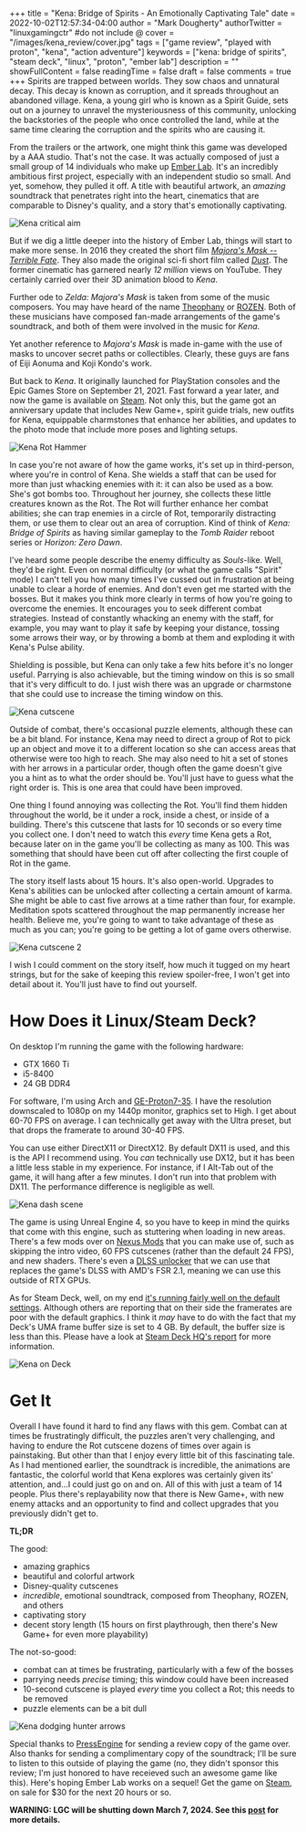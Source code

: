 +++
title = "Kena: Bridge of Spirits - An Emotionally Captivating Tale"
date = 2022-10-02T12:57:34-04:00
author = "Mark Dougherty"
authorTwitter = "linuxgamingctr" #do not include @
cover = "/images/kena_review/cover.jpg"
tags = ["game review", "played with proton", "kena", "action adventure"]
keywords = ["kena: bridge of spirits", "steam deck", "linux", "proton", "ember lab"]
description = ""
showFullContent = false
readingTime = false
draft = false
comments = true
+++
Spirits are trapped between worlds. They sow chaos and unnatural decay. This decay is known as corruption, and it spreads throughout an abandoned village. Kena, a young girl who is known as a Spirit Guide, sets out on a journey to unravel the mysteriousness of this community, unlocking the backstories of the people who once controlled the land, while at the same time clearing the corruption and the spirits who are causing it.

From the trailers or the artwork, one might think this game was developed by a AAA studio. That's not the case. It was actually composed of just a small group of 14 individuals who make up [Ember Lab](https://www.emberlab.com/). It's an incredibly ambitious first project, especially with an independent studio so small. And yet, somehow, they pulled it off. A title with beautiful artwork, an *amazing* soundtrack that penetrates right into the heart, cinematics that are comparable to Disney's quality, and a story that's emotionally captivating.

![Kena critical aim](/images/kena_review/CritAim.jpg)

But if we dig a little deeper into the history of Ember Lab, things will start to make more sense. In 2016 they created the short film [*Majora's Mask -- Terrible Fate*](https://youtu.be/vbMQfaG6lo8). They also made the original sci-fi short film called [*Dust*](https://youtu.be/9LpJBAT-ze0). The former cinematic has garnered nearly *12 million* views on YouTube. They certainly carried over their 3D animation blood to *Kena*. 

Further ode to *Zelda: Majora's Mask* is taken from some of the music composers. You may have heard of the name [Theophany](https://www.youtube.com/user/TheophanyRemix) or [ROZEN](https://www.youtube.com/c/RozenAudio). Both of these musicians have composed fan-made arrangements of the game's soundtrack, and both of them were involved in the music for *Kena*. 

Yet another reference to *Majora's Mask* is made in-game with the use of masks to uncover secret paths or collectibles. Clearly, these guys are fans of Eiji Aonuma and Koji Kondo's work.

But back to *Kena*. It originally launched for PlayStation consoles and the Epic Games Store on September 21, 2021. Fast forward a year later, and now the game is available on [Steam](https://store.steampowered.com/app/1954200/Kena_Bridge_of_Spirits/). Not only this, but the game got an anniversary update that includes New Game+, spirit guide trials, new outfits for Kena, equippable charmstones that enhance her abilities, and updates to the photo mode that include more poses and lighting setups.

![Kena Rot Hammer](/images/kena_review/WoodKnight_RotHammer.jpg)

In case you're not aware of how the game works, it's set up in third-person, where you're in control of Kena. She wields a staff that can be used for more than just whacking enemies with it: it can also be used as a bow. She's got bombs too. Throughout her journey, she collects these little creatures known as the Rot. The Rot will further enhance her combat abilities; she can trap enemies in a circle of Rot, temporarily distracting them, or use them to clear out an area of corruption. Kind of think of *Kena: Bridge of Spirits* as having similar gameplay to the *Tomb Raider* reboot series or *Horizon: Zero Dawn*.

I've heard some people describe the enemy difficulty as *Souls*-like. Well, they'd be right. Even on normal difficulty (or what the game calls "Spirit" mode) I can't tell you how many times I've cussed out in frustration at being unable to clear a horde of enemies. And don't even get me started with the bosses. But it makes you think more clearly in terms of how you're going to overcome the enemies. It encourages you to seek different combat strategies. Instead of constantly whacking an enemy with the staff, for example, you may want to play it safe by keeping your distance, tossing some arrows their way, or by throwing a bomb at them and exploding it with Kena's Pulse ability.

Shielding is possible, but Kena can only take a few hits before it's no longer useful. Parrying is also achievable, but the timing window on this is so small that it's very difficult to do. I just wish there was an upgrade or charmstone that she could use to increase the timing window on this.

![Kena cutscene](/images/kena_review/Kena_CU_Fire.jpg)

Outside of combat, there's occasional puzzle elements, although these can be a bit bland. For instance, Kena may need to direct a group of Rot to pick up an object and move it to a different location so she can access areas that otherwise were too high to reach. She may also need to hit a set of stones with her arrows in a particular order, though often the game doesn't give you a hint as to what the order should be. You'll just have to guess what the right order is. This is one area that could have been improved.

One thing I found annoying was collecting the Rot. You'll find them hidden throughout the world, be it under a rock, inside a chest, or inside of a building. There's this cutscene that lasts for 10 seconds or so every time you collect one. I don't need to watch this *every* time Kena gets a Rot, because later on in the game you'll be collecting as many as 100. This was something that should have been cut off after collecting the first couple of Rot in the game.

The story itself lasts about 15 hours. It's also open-world. Upgrades to Kena's abilities can be unlocked after collecting a certain amount of karma. She might be able to cast five arrows at a time rather than four, for example. Meditation spots scattered throughout the map permanently increase her health. Believe me, you're going to want to take advantage of these as much as you can; you're going to be getting a lot of game overs otherwise.

![Kena cutscene 2](/images/kena_review/RotParade.jpg)

I wish I could comment on the story itself, how much it tugged on my heart strings, but for the sake of keeping this review spoiler-free, I won't get into detail about it. You'll just have to find out yourself.

# How Does it Linux/Steam Deck?
On desktop I'm running the game with the following hardware:
- GTX 1660 Ti
- i5-8400
- 24 GB DDR4

For software, I'm using Arch and [GE-Proton7-35](https://github.com/GloriousEggroll/proton-ge-custom/releases/tag/GE-Proton7-35). I have the resolution downscaled to 1080p on my 1440p monitor, graphics set to High. I get about 60-70 FPS on average. I can technically get away with the Ultra preset, but that drops the framerate to around 30-40 FPS.

You can use either DirectX11 or DirectX12. By default DX11 is used, and this is the API I recommend using. You *can* technically use DX12, but it has been a little less stable in my experience. For instance, if I Alt-Tab out of the game, it will hang after a few minutes. I don't run into that problem with DX11. The performance difference is negligible as well.

![Kena dash scene](/images/kena_review/DashSceneImage1.jpg)

The game is using Unreal Engine 4, so you have to keep in mind the quirks that come with this engine, such as stuttering when loading in new areas. There's a few mods over on [Nexus Mods](https://www.nexusmods.com/kenabridgeofspirits/mods/) that you can make use of, such as skipping the intro video, 60 FPS cutscenes (rather than the default 24 FPS), and new shaders. There's even a [DLSS unlocker](https://www.nexusmods.com/kenabridgeofspirits/mods/18) that we can use that replaces the game's DLSS with AMD's FSR 2.1, meaning we can use this outside of RTX GPUs.

As for Steam Deck, well, on my end [it's running fairly well on the default settings](https://linuxgamingcentral.com/posts/kena-bridge-of-spirits-on-deck/). Although others are reporting that on their side the framerates are poor with the default graphics. I think it *may* have to do with the fact that my Deck's UMA frame buffer size is set to 4 GB. By default, the buffer size is less than this. Please have a look at [Steam Deck HQ's report](https://steamdeckhq.com/game-reviews/kena-bridge-of-spirits/) for more information.

![Kena on Deck](/images/kena_review/on_deck.jpg)

# Get It
Overall I have found it hard to find any flaws with this gem. Combat can at times be frustratingly difficult, the puzzles aren't very challenging, and having to endure the Rot cutscene dozens of times over again is painstaking. But other than that I enjoy every little bit of this fascinating tale. As I had mentioned earlier, the soundtrack is incredible, the animations are fantastic, the colorful world that Kena explores was certainly given its' attention, and...I could just go on and on. All of this with just a team of 14 people. Plus there's replayability now that there is New Game+, with new enemy attacks and an opportunity to find and collect upgrades that you previously didn't get to.

**TL;DR**

The good:
- amazing graphics
- beautiful and colorful artwork
- Disney-quality cutscenes
- *incredible*, emotional soundtrack, composed from Theophany, ROZEN, and others
- captivating story
- decent story length (15 hours on first playthrough, then there's New Game+ for even more playability)

The not-so-good:
- combat can at times be frustrating, particularly with a few of the bosses
- parrying needs *precise* timing; this window could have been increased
- 10-second cutscene is played *every* time you collect a Rot; this needs to be removed
- puzzle elements can be a bit dull

![Kena dodging hunter arrows](/images/kena_review/HunterArrows.jpg)

Special thanks to [PressEngine](https://pressengine.net/) for sending a review copy of the game over. Also thanks for sending a complimentary copy of the soundtrack; I'll be sure to listen to this outside of playing the game (no, they didn't sponsor this review; I'm just honored to have receieved such an awesome game like this). Here's hoping Ember Lab works on a sequel! Get the game on [Steam](https://store.steampowered.com/app/1954200/Kena_Bridge_of_Spirits/), on sale for $30 for the next 20 hours or so.

**WARNING: LGC will be shutting down March 7, 2024. See this [post](https://linuxgamingcentral.com/posts/the-end-of-lgc/) for more details.**
